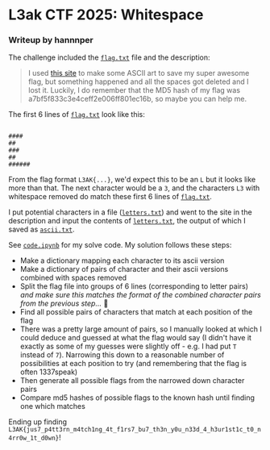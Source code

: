 # L3ak CTF 2025: Whitespace
### Writeup by hannnper

The challenge included the [`flag.txt`](./flag.txt) file and the description:

> I used [this site](https://patorjk.com/software/taag/#p=display&f=3x5&t=) to make some ASCII art to save my super awesome flag, but something happened and all the spaces got deleted and I lost it. Luckily, I do remember that the MD5 hash of my flag was a7bf5f833c3e4ceff2e006ff801ec16b, so maybe you can help me.

The first 6 lines of [`flag.txt`](./flag.txt) look like this:

```

####
##
###
##
######
```

From the flag format `L3AK{...}`, we'd expect this to be an `L` but it looks like more than that. The next character would be a `3`, and the characters `L3` with whitespace removed do match these first 6 lines of [`flag.txt`](./flag.txt).

I put potential characters in a file ([`letters.txt`](./letters.txt)) and went to the site in the description and input the contents of [`letters.txt`](./letters.txt), the output of which I saved as [`ascii.txt`](./ascii.txt).

See [`code.ipynb`](./code.ipynb) for my solve code. My solution follows these steps:
- Make a dictionary mapping each character to its ascii version
- Make a dictionary of pairs of character and their ascii versions combined with spaces removed
- Split the flag file into groups of 6 lines (corresponding to letter pairs) *and make sure this matches the format of the combined character pairs from the previous step...* 🤦
- Find all possible pairs of characters that match at each position of the flag
- There was a pretty large amount of pairs, so I manually looked at which I could deduce and guessed at what the flag would say (I didn't have it exactly as some of my guesses were slightly off - e.g. I had put `T` instead of `7`). Narrowing this down to a reasonable number of possibilities at each position to try (and remembering that the flag is often 1337speak)
- Then generate all possible flags from the narrowed down character pairs
- Compare md5 hashes of possible flags to the known hash until finding one which matches

Ending up finding `L3AK{jus7_p4tt3rn_m4tch1ng_4t_f1rs7_bu7_th3n_y0u_n33d_4_h3ur1st1c_t0_n4rr0w_1t_d0wn}`!